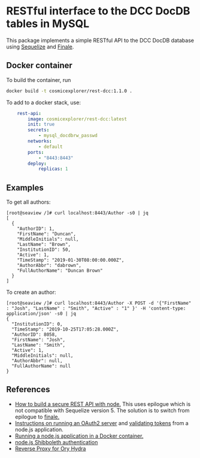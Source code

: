 # RESTful interface to the DCC DocDB tables in MySQL

This package implements a simple RESTful API to the DCC DocDB database using 
[Sequelize](https://sequelize.readthedocs.io/en/v3/) and
[Finale](https://github.com/tommybananas/finale).

## Docker container

To build the container, run
```sh
docker build -t cosmicexplorer/rest-dcc:1.1.0 .
````

To add to a docker stack, use:
```yml
    rest-api:
        image: cosmicexplorer/rest-dcc:latest
        init: true
        secrets:
            - mysql_docdbrw_passwd
        networks:
            - default
        ports:
            - "8443:8443"
        deploy:
            replicas: 1
```

## Examples

To get all authors:
```
[root@seaview /]# curl localhost:8443/Author -s0 | jq
[
  {
    "AuthorID": 1,
    "FirstName": "Duncan",
    "MiddleInitials": null,
    "LastName": "Brown",
    "InstitutionID": 50,
    "Active": 1,
    "TimeStamp": "2019-01-30T08:00:00.000Z",
    "AuthorAbbr": "dabrown",
    "FullAuthorName": "Duncan Brown"
  }
]
```

To create an author:
```
[root@seaview /]# curl localhost:8443/Author -X POST -d '{"FirstName" : "Josh", "LastName" : "Smith", "Active" : "1" }' -H 'content-type: application/json' -s0 | jq
{
  "InstitutionID": 0,
  "TimeStamp": "2019-10-25T17:05:28.000Z",
  "AuthorID": 8058,
  "FirstName": "Josh",
  "LastName": "Smith",
  "Active": 1,
  "MiddleInitials": null,
  "AuthorAbbr": null,
  "FullAuthorName": null
}
```

## References

 - [How to build a secure REST API with node.](https://developer.okta.com/blog/2018/08/21/build-secure-rest-api-with-node) This uses epilogue which is not compatible with Sequelize version 5. The solution is to switch from epilogue to [finale.](https://github.com/tommybananas/finale)
 - [Instructions on running an OAuth2 server](https://www.ory.sh/run-oauth2-server-open-source-api-security/) and [validating tokens](https://www.ory.sh/docs/hydra/integration) from a node.js application.
 - [Running a node.js application in a Docker container.](https://nodejs.org/de/docs/guides/nodejs-docker-webapp/)
 - [node.js Shibboleth authentication](http://www.passportjs.org/packages/passport-uwshib/)
 - [Reverse Proxy for Ory Hydra](https://medium.com/@jose.t.weeks/ory-hydra-in-the-cloud-with-nginx-reverse-proxy-23002fb4a0e3)
